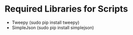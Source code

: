 # Required Libraries for Scripts

* Tweepy (sudo pip install tweepy)
* SimpleJson (sudo pip install simplejson)
